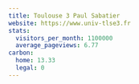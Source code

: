 ```yaml
---
title: Toulouse 3 Paul Sabatier
website: https://www.univ-tlse3.fr
stats:
  visitors_per_month: 1100000
  average_pageviews: 6.77
carbon:
  home: 13.33
  legal: 0
---
```

